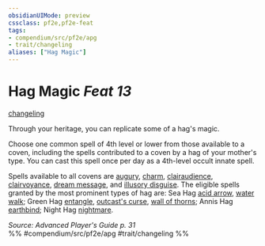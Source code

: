 ```yaml
---
obsidianUIMode: preview
cssclass: pf2e,pf2e-feat
tags:
- compendium/src/pf2e/apg
- trait/changeling
aliases: ["Hag Magic"]
---
```

# Hag Magic  *Feat 13*  
[changeling](../../rules/traits/changeling-b1.md)  


Through your heritage, you can replicate some of a hag's magic.

Choose one common spell of 4th level or lower from those available to a coven, including the spells contributed to a coven by a hag of your mother's type. You can cast this spell once per day as a 4th-level occult innate spell.

Spells available to all covens are [augury](../spells/augury.md), [charm](../spells/charm.md), [clairaudience](../spells/clairaudience.md), [clairvoyance](../spells/clairvoyance.md), [dream message](../spells/dream-message.md), and [illusory disguise](../spells/illusory-disguise.md). The eligible spells granted by the most prominent types of hag are: Sea Hag [acid arrow](../spells/acid-arrow.md), [water walk](../spells/water-walk.md); Green Hag [entangle](../spells/entangle.md), [outcast's curse](../spells/outcasts-curse.md), [wall of thorns](../spells/wall-of-thorns.md); Annis Hag [earthbind](../spells/earthbind.md); Night Hag [nightmare](../spells/nightmare.md).

*Source: Advanced Player's Guide p. 31*  
%% #compendium/src/pf2e/apg #trait/changeling %%